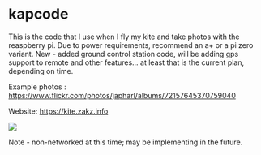 # kapcode

This is the code that I use when I fly my kite and take photos with the reaspberry pi.  Due to power requirements, recommend an a+ or a pi zero variant.  New - added ground control station code, will be adding gps support to remote and other features... at least that is the current plan, depending on time.

Example photos : https://www.flickr.com/photos/japharl/albums/72157645370759040

Website: https://kite.zakz.info

<a href="https://codeclimate.com/github/japharl/kapcode"><img src="https://codeclimate.com/github/japharl/kapcode/badges/gpa.svg" /></a>

Note - non-networked at this time; may be implementing in the future.  
